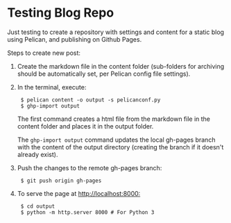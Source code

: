 # Testing Blog Repo

Just testing to create a repository with settings and content for a static blog using Pelican, and publishing on Github Pages.

Steps to create new post:

1. Create the markdown file in the content folder (sub-folders for archiving should be automatically set, per Pelican config file settings).

2. In the terminal, execute:

        $ pelican content -o output -s pelicanconf.py
        $ ghp-import output


    The first command creates a html file from the markdown file in the content folder and places it in the output folder.

    The `ghp-import output` command updates the local gh-pages branch with the content of the output directory (creating the branch if it doesn't already exist).


3. Push the changes to the remote gh-pages branch:

        $ git push origin gh-pages  

   
4. To serve the page at <http://localhost:8000:>

        $ cd output
        $ python -m http.server 8000 # For Python 3
